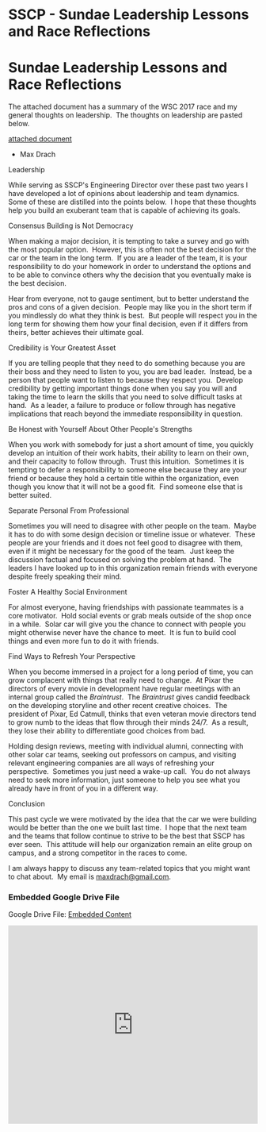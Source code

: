 # SSCP - Sundae Leadership Lessons and Race Reflections

# Sundae Leadership Lessons and Race Reflections

The attached document has a summary of the WSC 2017 race and my general thoughts on leadership.  The thoughts on leadership are pasted below.

[attached document](https://docs.google.com/viewer?a=v&pid=sites&srcid=c3RhbmZvcmRzb2xhcmNhci5jb218c3NjcHxneDo3MmNjNGRjN2E1NWRjZWMw)

- Max Drach

Leadership

While serving as SSCP's Engineering Director over these past two years I have developed a lot of opinions about leadership and team dynamics.  Some of these are distilled into the points below.  I hope that these thoughts help you build an exuberant team that is capable of achieving its goals.

Consensus Building is Not Democracy

When making a major decision, it is tempting to take a survey and go with the most popular option.  However, this is often not the best decision for the car or the team in the long term.  If you are a leader of the team, it is your responsibility to do your homework in order to understand the options and to be able to convince others why the decision that you eventually make is the best decision.

Hear from everyone, not to gauge sentiment, but to better understand the pros and cons of a given decision.  People may like you in the short term if you mindlessly do what they think is best.  But people will respect you in the long term for showing them how your final decision, even if it differs from theirs, better achieves their ultimate goal.

Credibility is Your Greatest Asset

If you are telling people that they need to do something because you are their boss and they need to listen to you, you are bad leader.  Instead, be a person that people want to listen to because they respect you.  Develop credibility by getting important things done when you say you will and taking the time to learn the skills that you need to solve difficult tasks at hand.  As a leader, a failure to produce or follow through has negative implications that reach beyond the immediate responsibility in question. 

Be Honest with Yourself About Other People's Strengths

When you work with somebody for just a short amount of time, you quickly develop an intuition of their work habits, their ability to learn on their own, and their capacity to follow through.  Trust this intuition.  Sometimes it is tempting to defer a responsibility to someone else because they are your friend or because they hold a certain title within the organization, even though you know that it will not be a good fit.  Find someone else that is better suited.

Separate Personal From Professional

Sometimes you will need to disagree with other people on the team.  Maybe it has to do with some design decision or timeline issue or whatever.  These people are your friends and it does not feel good to disagree with them, even if it might be necessary for the good of the team.  Just keep the discussion factual and focused on solving the problem at hand.  The leaders I have looked up to in this organization remain friends with everyone despite freely speaking their mind.

Foster A Healthy Social Environment

For almost everyone, having friendships with passionate teammates is a core motivator.  Hold social events or grab meals outside of the shop once in a while.  Solar car will give you the chance to connect with people you might otherwise never have the chance to meet.  It is fun to build cool things and even more fun to do it with friends.

Find Ways to Refresh Your Perspective

When you become immersed in a project for a long period of time, you can grow complacent with things that really need to change.  At Pixar the directors of every movie in development have regular meetings with an internal group called the *Braintrust*.  The *Braintrust* gives candid feedback on the developing storyline and other recent creative choices.  The president of Pixar, Ed Catmull, thinks that even veteran movie directors tend to grow numb to the ideas that flow through their minds 24/7.  As a result, they lose their ability to differentiate good choices from bad.

Holding design reviews, meeting with individual alumni, connecting with other solar car teams, seeking out professors on campus, and visiting relevant engineering companies are all ways of refreshing your perspective.  Sometimes you just need a wake-up call.  You do not always need to seek more information, just someone to help you see what you already have in front of you in a different way.

Conclusion

This past cycle we were motivated by the idea that the car we were building would be better than the one we built last time.  I hope that the next team and the teams that follow continue to strive to be the best that SSCP has ever seen.  This attitude will help our organization remain an elite group on campus, and a strong competitor in the races to come.

I am always happy to discuss any team-related topics that you might want to chat about.  My email is maxdrach@gmail.com.

[](https://drive.google.com/folderview?id=14B3trZRnwy2kO6G1OeIPsDSJAWjFJHAv)

### Embedded Google Drive File

Google Drive File: [Embedded Content](https://drive.google.com/embeddedfolderview?id=14B3trZRnwy2kO6G1OeIPsDSJAWjFJHAv#list)

<iframe width="100%" height="400" src="https://drive.google.com/embeddedfolderview?id=14B3trZRnwy2kO6G1OeIPsDSJAWjFJHAv#list" frameborder="0"></iframe>

